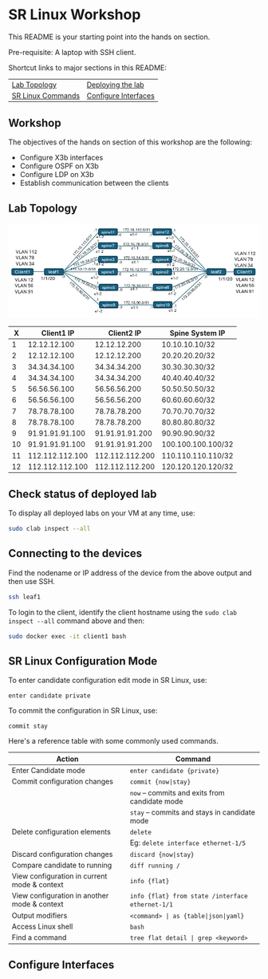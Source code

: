 # SR Linux Workshop

This README is your starting point into the hands on section.

Pre-requisite: A laptop with SSH client.

Shortcut links to major sections in this README:

|   |   |
|---|---|
| [Lab Topology](#lab-topology) | [Deploying the lab](#deploying-the-lab) |
| [SR Linux Commands](#sr-linux-configuration-mode) | [Configure Interfaces](#configure-interfaces) |

## Workshop
The objectives of the hands on section of this workshop are the following:
- Configure X3b interfaces
- Configure OSPF on X3b
- Configure LDP on X3b
- Establish communication between the clients

## Lab Topology

![image](lab-topology.jpg)

| X | Client1 IP | Client2 IP | Spine System IP |
|---|---|---|---|
| 1 | 12.12.12.100 | 12.12.12.200 | 10.10.10.10/32 |
| 2 | 12.12.12.100 | 12.12.12.200 | 20.20.20.20/32 |
| 3 | 34.34.34.100 | 34.34.34.200 | 30.30.30.30/32 |
| 4 | 34.34.34.100 | 34.34.34.200 | 40.40.40.40/32 |
| 5 | 56.56.56.100 | 56.56.56.200 | 50.50.50.50/32 |
| 6 | 56.56.56.100 | 56.56.56.200 | 60.60.60.60/32 |
| 7 | 78.78.78.100 | 78.78.78.200 | 70.70.70.70/32 |
| 8 | 78.78.78.100 | 78.78.78.200 | 80.80.80.80/32 |
| 9 | 91.91.91.91.100 | 91.91.91.91.200 | 90.90.90.90/32 |
| 10 | 91.91.91.91.100 | 91.91.91.91.200 | 100.100.100.100/32 |
| 11 | 112.112.112.100 | 112.112.112.200 | 110.110.110.110/32 |
| 12 | 112.112.112.100 | 112.112.112.200 | 120.120.120.120/32 |

## Check status of deployed lab

To display all deployed labs on your VM at any time, use:

```bash
sudo clab inspect --all
```

## Connecting to the devices

Find the nodename or IP address of the device from the above output and then use SSH.

```bash
ssh leaf1
```

To login to the client, identify the client hostname using the `sudo clab inspect --all` command above and then:

```bash
sudo docker exec -it client1 bash
```

## SR Linux Configuration Mode

To enter candidate configuration edit mode in SR Linux, use:

```srl
enter candidate private
```

To commit the configuration in SR Linux, use:

```srl
commit stay
```

Here's a reference table with some commonly used commands.

| Action | Command |
| --- | --- |
| Enter Candidate mode | `enter candidate {private}` |
| Commit configuration changes | `commit {now\|stay}` |
| | `now` – commits and exits from candidate mode |
| | `stay` – commits and stays in candidate mode |
| Delete configuration elements | `delete` |
| | Eg: `delete interface ethernet-1/5` |
| Discard configuration changes | `discard {now\|stay}` |
| Compare candidate to running | `diff running /` |
| View configuration in current mode & context | `info {flat}` |
| View configuration in another mode & context | `info {flat} from state /interface ethernet-1/1` |
| Output modifiers | `<command> \| as {table\|json\|yaml}` |
| Access Linux shell | `bash` |
| Find a command | `tree flat detail \| grep <keyword>` |

## Configure Interfaces



